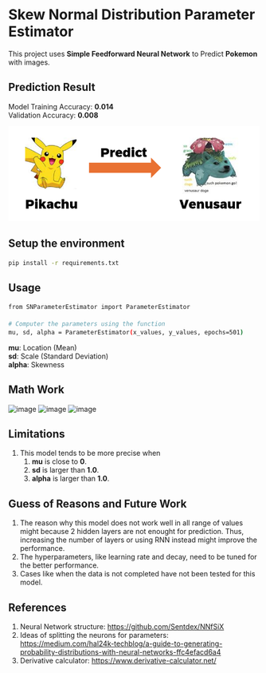 # Skew Normal Distribution Parameter Estimator

This project uses **Simple Feedforward Neural Network** to Predict **Pokemon** with images.

## Prediction Result

Model Training Accuracy: **0.014**  
Validation Accuracy: **0.008**  

![Prediction Image](/assets/Prediction.png)

## Setup the environment

```bash
pip install -r requirements.txt
```

## Usage

```bash
from SNParameterEstimator import ParameterEstimator

# Computer the parameters using the function
mu, sd, alpha = ParameterEstimator(x_values, y_values, epochs=501)
```

**mu**: Location (Mean)  
**sd**: Scale (Standard Deviation)  
**alpha**: Skewness

## Math Work

![image](/images/dMu.jpg)
![image](/images/dSD.jpg)
![image](/images/dAlpha.jpg)

## Limitations

1. This model tends to be more precise when
    1. **mu** is close to **0**.
    2. **sd** is larger than **1.0**.
    3. **alpha** is larger than **1.0**.

## Guess of Reasons and Future Work

1. The reason why this model does not work well in all range of values might because 2 hidden layers are not enought for prediction. Thus, increasing the number of layers or using RNN instead might improve the performance.
2. The hyperparameters, like learning rate and decay, need to be tuned for the better performance.
3. Cases like when the data is not completed have not been tested for this model.

## References

1. Neural Network structure: https://github.com/Sentdex/NNfSiX
2. Ideas of splitting the neurons for parameters: https://medium.com/hal24k-techblog/a-guide-to-generating-probability-distributions-with-neural-networks-ffc4efacd6a4
3. Derivative calculator: https://www.derivative-calculator.net/
